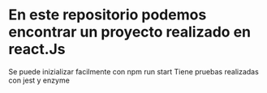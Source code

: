 # En este repositorio podemos encontrar un proyecto realizado en react.Js

Se puede inizializar facilmente con npm run start
Tiene pruebas realizadas con jest y enzyme
